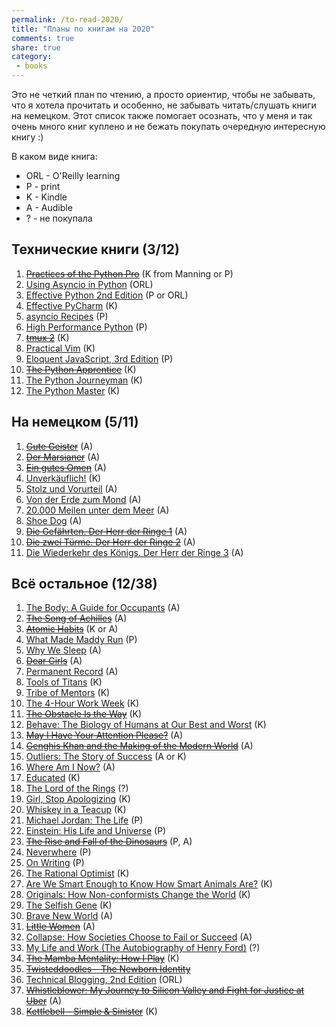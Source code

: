 ```yaml
---
permalink: /to-read-2020/
title: "Планы по книгам на 2020"
comments: true
share: true
category:
 - books
---
```


Это не четкий план по чтению, а просто ориентир, чтобы не забывать, что я хотела прочитать и особенно,
не забывать читать/слушать книги на немецком.
Этот список также помогает осознать, что у меня и так очень много книг куплено и не бежать покупать очередную интересную книгу :)


В каком виде книга:

* ORL - O'Reilly learning
* P - print
* K - Kindle
* A - Audible
* ? - не покупала

## Технические книги (3/12)

1. [~~Practices of the Python Pro~~](https://www.amazon.com/Practices-Python-Pro-Dane-Hillard/dp/1617296082/) (K from Manning or P)
2. [Using Asyncio in Python](https://www.amazon.com/Using-Asyncio-Python-Understanding-Asynchronous/dp/1492075337/) (ORL)
3. [Effective Python 2nd Edition](https://www.amazon.com/Effective-Python-Specific-Software-Development/dp/0134853989/) (P or ORL)
4. [Effective PyCharm](https://www.amazon.com/Effective-PyCharm-Hands-Approach-Treading/dp/1095212532/) (K)
5. [asyncio Recipes](https://www.amazon.com/asyncio-Recipes-Mohamed-Mustapha-Tahrioui/dp/1484244001/) (P)
6. [High Performance Python](https://www.amazon.com/High-Performance-Python-Performant-Programming/dp/1449361595/) (P)
7. [~~tmux 2~~](https://www.amazon.com/tmux-2-Productive-Mouse-Free-Development-ebook/dp/B01N9HBR3D/) (K)
8. [Practical Vim](https://www.amazon.com/Practical-Vim-Edit-Speed-Thought-ebook/dp/B018T6ZVPK/) (K)
9. [Eloquent JavaScript, 3rd Edition](https://www.amazon.com/Eloquent-JavaScript-3rd-Introduction-Programming/dp/1593279507/) (P)
10. [~~The Python Apprentice~~](https://leanpub.com/python-apprentice) (K)
11. [The Python Journeyman](https://leanpub.com/python-journeyman) (K)
12. [The Python Master](https://leanpub.com/python-master) (K)

## На немецком (5/11)

1. [~~Gute Geister~~](https://www.amazon.com/Gute-Geister-German-Kathryn-Stockett-ebook/dp/B004YHUBN6/) (A)
2. [~~Der Marsianer~~](https://www.amazon.com/Marsianer-Roman-German-Andy-Weir-ebook/dp/B00KG5VKK8/) (A)
3. [~~Ein gutes Omen~~](https://www.amazon.com/Ein-gutes-Omen-v%C3%B6llig-Hexen-Roman-ebook/dp/B009FYS17G/) (A)
4. [Unverkäuflich!](https://www.amazon.com/Unverk%C3%A4uflich-Schulabbrecher-Fussballprofi-Weltunternehmer-Geschichte-ebook/dp/B0096RJ2G6/) (K)
5. [Stolz und Vorurteil](https://www.amazon.com/Stolz-Vorurteil-Fischer-Klassik-German-ebook/dp/B071K333Y5/) (A)
6. [Von der Erde zum Mond](https://www.audible.com/pd/Von-der-Erde-zum-Mond-Audiobook/B00TKND5CS) (A)
7. [20.000 Meilen unter dem Meer](https://www.audible.com/pd/20000-Meilen-unter-dem-Meer-Audiobook/B00TVNWZ00) (A)
8. [Shoe Dog](https://www.audible.com/pd/Shoe-Dog-Audiobook/3960923945) (A)
9. [~~Die Gefährten. Der Herr der Ringe 1~~](https://www.audible.com/search?keywords=Der+Herr+der+Ringe&ref=a_search_t1_header_search) (A)
10. [~~Die zwei Türme. Der Herr der Ringe 2~~](https://www.audible.com/search?keywords=Der+Herr+der+Ringe&ref=a_search_t1_header_search) (A)
11. [Die Wiederkehr des Königs. Der Herr der Ringe 3](https://www.audible.com/search?keywords=Der+Herr+der+Ringe&ref=a_search_t1_header_search) (A)

## Всё остальное (12/38)

1. [The Body: A Guide for Occupants](https://www.amazon.com/Body-Guide-Occupants-Bill-Bryson-ebook/dp/B07MCVWXDK/) (A)
2. [~~The Song of Achilles~~](https://www.amazon.com/Song-Achilles-Madeline-Miller-ebook/dp/B005FPWUSA/) (A)
3. [~~Atomic Habits~~](https://www.amazon.com/Atomic-Habits-Proven-Build-Break-ebook/dp/B01N5AX61W/) (K or A)
4. [What Made Maddy Run](https://www.amazon.com/What-Made-Maddy-Run-All-American/dp/0316356522/) (P)
5. [Why We Sleep](https://www.amazon.com/Why-We-Sleep-Science-Dreams-ebook/dp/B06Y649387/) (A)
6. [~~Dear Girls~~](https://www.amazon.com/Dear-Girls-Intimate-Untold-Secrets-ebook/dp/B07PZ4H1N2/) (A)
7. [Permanent Record](https://www.amazon.com/Permanent-Record-Edward-Snowden-ebook/dp/B07STQPGH6/) (A)
8. [Tools of Titans](https://www.amazon.com/Tools-Titans-Billionaires-World-Class-Performers-ebook/dp/B01HSMRWNU/) (K)
9. [Tribe of Mentors](https://www.amazon.com/Tribe-Mentors-Short-Advice-World-ebook/dp/B071KJ7PTB/) (K)
10. [The 4-Hour Work Week](https://www.amazon.com/4-Hour-Work-Week-Escape-Anywhere-ebook/dp/B006X0M2TS/) (K)
11. [~~The Obstacle Is the Way~~](https://www.amazon.com/Obstacle-Way-Timeless-Turning-Triumph-ebook/dp/B00G3L1B8K/) (K)
12. [Behave: The Biology of Humans at Our Best and Worst](https://www.amazon.com/Behave-Biology-Humans-Best-Worst-ebook/dp/B01A7YX4TW/) (K)
13. [~~May I Have Your Attention Please?~~](https://www.amazon.com/May-Have-Your-Attention-Please-ebook/dp/B005LBXRB2/) (A)
14. [~~Genghis Khan and the Making of the Modern World~~](https://www.amazon.com/Genghis-Khan-Making-Modern-World-ebook/dp/B000FCK206/) (A)
15. [Outliers: The Story of Success](https://www.amazon.com/Outliers-Story-Success-Malcolm-Gladwell-ebook/dp/B00FOR2FKW/) (A or K)
16. [Where Am I Now?](https://www.amazon.com/Where-Am-Now-Girlhood-Accidental-ebook/dp/B01CFC66X0/) (A)
17. [Educated](https://www.amazon.com/Educated-international-bestselling-Tara-Westover-ebook/dp/B07142R12X/) (K)
18. [The Lord of the Rings]() (?)
19. [Girl, Stop Apologizing](https://www.amazon.com/Girl-Stop-Apologizing-Shame-Free-Embracing-ebook/dp/B07DT7VJ8T/) (K)
20. [Whiskey in a Teacup](https://www.amazon.com/Whiskey-Teacup-Reese-Witherspoon-ebook/dp/B07CRLZBRC/) (K)
21. [Michael Jordan: The Life](https://www.amazon.com/Michael-Jordan-Life-Roland-Lazenby/dp/0316194778/) (P)
22. [Einstein: His Life and Universe](https://www.amazon.com/Einstein-Life-Universe-Walter-Isaacson/dp/0743264746/) (P)
23. [~~The Rise and Fall of the Dinosaurs~~](https://www.amazon.com/Rise-Fall-Dinosaurs-History-Their/dp/0062490435/) (P, A)
24. [Neverwhere](https://www.amazon.com/Neverwhere-Authors-Preferred-Neil-Gaiman/dp/0062459082/) (P)
25. [On Writing](https://www.amazon.com/Writing-10th-Anniversary-Memoir-Craft/dp/1439156816/) (P)
26. [The Rational Optimist](https://www.amazon.com/Rational-Optimist-Prosperity-Evolves-P-s-ebook/dp/B003QP4BJM/) (K)
27. [Are We Smart Enough to Know How Smart Animals Are?](https://www.amazon.com/Are-Smart-Enough-Know-Animals-ebook/dp/B016APOCRA/) (K)
28. [Originals: How Non-conformists Change the World](https://www.amazon.com/Originals-How-Non-conformists-Change-World-ebook/dp/B01626YWJ0/) (K)
29. [The Selfish Gene](https://www.amazon.com/Selfish-Gene-Anniversary-Landmark-Science-ebook/dp/B01GI5F2FS/) (K)
30. [Brave New World](https://www.amazon.com/Brave-New-World-Aldous-Huxley-ebook/dp/B0031R5K6S/) (A)
31. [~~Little Women~~](https://www.amazon.com/Little-Women-Louisa-May-Alcott-ebook/dp/B07QKDJP87/) (A)
32. [Collapse: How Societies Choose to Fail or Succeed](https://www.amazon.com/Collapse-Societies-Choose-Fail-Succeed/dp/B00P2QCN2U/) (A)
33. [My Life and Work (The Autobiography of Henry Ford)](https://www.amazon.com/My-Life-Work-Henry-Ford-ebook/dp/B06Y3KZ8YP/) (?)
34. [~~The Mamba Mentality: How I Play~~](https://www.amazon.com/gp/product/B07DC3WRKT/) (K)
35. [~~Twisteddoodles – The Newborn Identity~~](https://www.amazon.com/gp/product/1848272588/)
36. [Technical Blogging, 2nd Edition](https://www.amazon.com/Technical-Blogging-Amplify-Your-Influence/dp/1680506471/) (ORL)
37. [~~Whistleblower: My Journey to Silicon Valley and Fight for Justice at Uber~~](https://www.amazon.com/gp/product/B07T8TDM8S/) (A)
38. [~~Kettlebell - Simple & Sinister~~](https://www.amazon.com/gp/product/B00GF2HP9G/) (K)

